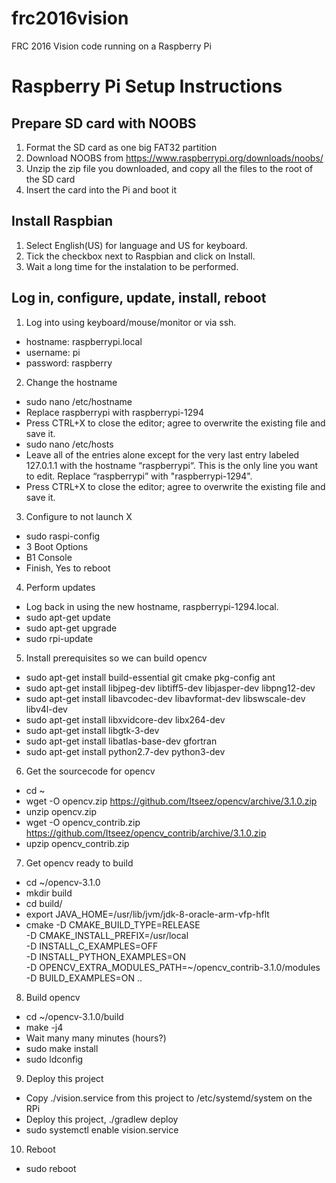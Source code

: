 # frc2016vision
FRC 2016 Vision code running on a Raspberry Pi

# Raspberry Pi Setup Instructions

## Prepare SD card with NOOBS
1. Format the SD card as one big FAT32 partition
2. Download NOOBS from https://www.raspberrypi.org/downloads/noobs/
3. Unzip the zip file you downloaded, and copy all the files to the root of the SD card
4. Insert the card into the Pi and boot it

## Install Raspbian
1. Select English(US) for language and US for keyboard. 
2. Tick the checkbox next to Raspbian and click on Install.
3. Wait a long time for the instalation to be performed.

## Log in, configure, update, install, reboot

1. Log into using keyboard/mouse/monitor or via ssh. 
  * hostname: raspberrypi.local
  * username: pi
  * password: raspberry
2. Change the hostname
  * sudo nano /etc/hostname
  * Replace raspberrypi with raspberrypi-1294
  * Press CTRL+X to close the editor; agree to overwrite the existing file and save it.
  * sudo nano /etc/hosts
  * Leave all of the entries alone except for the very last entry labeled 127.0.1.1 with the hostname “raspberrypi“. This is the only line you want to edit. Replace “raspberrypi” with "raspberrypi-1294".
  * Press CTRL+X to close the editor; agree to overwrite the existing file and save it.
3. Configure to not launch X
  * sudo raspi-config
  * 3 Boot Options
  * B1 Console
  * Finish, Yes to reboot
4. Perform updates
  * Log back in using the new hostname, raspberrypi-1294.local.
  * sudo apt-get update
  * sudo apt-get upgrade
  * sudo rpi-update
5. Install prerequisites so we can build opencv
  * sudo apt-get install build-essential git cmake pkg-config ant
  * sudo apt-get install libjpeg-dev libtiff5-dev libjasper-dev libpng12-dev
  * sudo apt-get install libavcodec-dev libavformat-dev libswscale-dev libv4l-dev
  * sudo apt-get install libxvidcore-dev libx264-dev
  * sudo apt-get install libgtk-3-dev
  * sudo apt-get install libatlas-base-dev gfortran
  * sudo apt-get install python2.7-dev python3-dev
  
6. Get the sourcecode for opencv
  * cd ~
  * wget -O opencv.zip https://github.com/Itseez/opencv/archive/3.1.0.zip
  * unzip opencv.zip
  * wget -O opencv_contrib.zip https://github.com/Itseez/opencv_contrib/archive/3.1.0.zip
  * upzip opencv_contrib.zip

  
7. Get opencv ready to build
  * cd ~/opencv-3.1.0
  * mkdir build
  * cd build/
  * export JAVA_HOME=/usr/lib/jvm/jdk-8-oracle-arm-vfp-hflt
  * cmake -D CMAKE_BUILD_TYPE=RELEASE \
	-D CMAKE_INSTALL_PREFIX=/usr/local \
	-D INSTALL_C_EXAMPLES=OFF \
	-D INSTALL_PYTHON_EXAMPLES=ON \
	-D OPENCV_EXTRA_MODULES_PATH=~/opencv_contrib-3.1.0/modules \
	-D BUILD_EXAMPLES=ON ..

8. Build opencv
  * cd ~/opencv-3.1.0/build 
  * make -j4
  * Wait many many minutes (hours?)
  * sudo make install
  * sudo ldconfig
  
9. Deploy this project
  * Copy ./vision.service from this project to /etc/systemd/system on the RPi
  * Deploy this project, ./gradlew deploy
  * sudo systemctl enable vision.service
  
10. Reboot
  * sudo reboot
